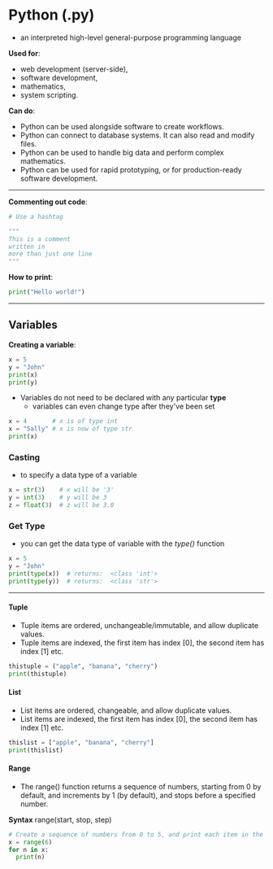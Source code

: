 # Python (.py)

-  an interpreted high-level general-purpose programming language

**Used for**:
-  web development (server-side),
-  software development,
-  mathematics,
-  system scripting.

**Can do**:

-  Python can be used alongside software to create workflows.
-  Python can connect to database systems. It can also read and modify files.
-  Python can be used to handle big data and perform complex mathematics.
-  Python can be used for rapid prototyping, or for production-ready software development.

---------------------
**Commenting out code**:
```python
# Use a hashtag

"""
This is a comment
written in
more than just one line
"""
```

**How to print**:
```python
print("Hello world!")
```

-------------------------

## Variables

**Creating a variable**:
```python
x = 5
y = "John"
print(x)
print(y)
```

-  Variables do not need to be declared with any particular **type**
    - variables can even change type after they've been set 
 
```python
x = 4       # x is of type int
x = "Sally" # x is now of type str
print(x)
```

### Casting
-  to specify a data type of a variable

```python
x = str(3)    # x will be '3'
y = int(3)    # y will be 3
z = float(3)  # z will be 3.0 
```

### Get Type
-  you can get the data type of variable with the *type()* function

```python
x = 5
y = "John"
print(type(x))  # returns:  <class 'int'>
print(type(y))  # returns:  <class 'str'>
```
-------------------------

#### Tuple

-  Tuple items are ordered, unchangeable/immutable, and allow duplicate values.
-  Tuple items are indexed, the first item has index [0], the second item has index [1] etc.

```python
thistuple = ("apple", "banana", "cherry")
print(thistuple)
```

#### List

-  List items are ordered, changeable, and allow duplicate values.
-  List items are indexed, the first item has index [0], the second item has index [1] etc.

```python
thislist = ["apple", "banana", "cherry"]
print(thislist)
```

#### Range

-  The range() function returns a sequence of numbers, starting from 0 by default, and increments by 1 (by default), and stops before a specified number.

**Syntax**
range(start, stop, step) 

```python
# Create a sequence of numbers from 0 to 5, and print each item in the sequence:
x = range(6)
for n in x:
  print(n) 
```
